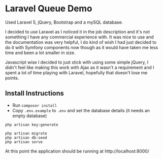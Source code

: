 # Laravel Queue Demo

Used Laravel 5, jQuery, Bootstrap and a mySQL database.

I decided to use Laravel as I noticed it in the job description and it's not something I have any commercial experience with. It was nice to use and the documentation was very helpful, I do kind of wish I had just decided to do it with Symfony components now though as it would have taken me less time and been a lot smaller in size.

Javascript wise I decided to just stick with using some simple jQuery, I didn't feel like making this work with Ajax as it wasn't a requirement and I spent a lot of time playing with Laravel, hopefully that doesn't lose me points. 

## Install Instructions

- Run `composer install`
- Copy `.env.example` to `.env` and set the database details (it needs an empty database)

```
php artisan key:generate

php artisan migrate
php artisan db:seed
php artisan serve
```

At this point the application should be running at http://localhost:8000/